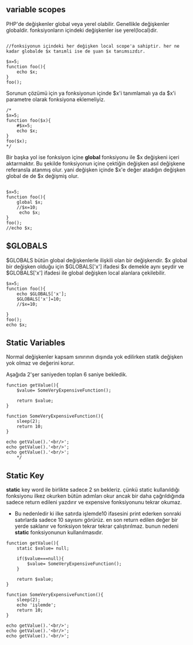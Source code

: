 ## variable scopes
PHP'de değişkenler global veya yerel olabilir. Genellikle değişkenler globaldir. fonksiyonların içindeki değişkenler ise yerel(local)dir.
```

//fonksiyonun içindeki her değişken local scope'a sahiptir. her ne kadar globalde $x tanımli ise de şuan $x tanımsızdır.

$x=5;
function foo(){
    echo $x;
}
foo();

```
Sorunun çözümü için ya fonksiyonun içinde \$x'i tanımlamalı ya da \$x'i parametre olarak fonksiyona eklemeliyiz.
```
/*
$x=5;
function foo($x){
    #$x=5;
    echo $x;
}
foo($x);
*/
```
Bir başka yol ise fonksiyon içine **global** fonksiyonu ile \$x  değişkeni içeri aktarmaktır. Bu şekilde fonksiyonun içine çektiğin değişken asıl değişkene referansla atanmış olur. yani değişken içinde \$x'e değer atadığın değişken global de de \$x değişmiş olur.
```

$x=5;
function foo(){
    global $x;
    //$x=10;
     echo $x;
}
foo();
//echo $x;
```

## \$GLOBALS
\$GLOBALS bütün global değişkenlerle ilişkili olan bir değişkendir. \$x global bir değişken olduğu için \$GLOBALS['x'] ifadesi \$x demekle aynı şeydir ve \$GLOBALS['x'] ifadesi ile global değişken local alanlara çekilebilir.
```
$x=5;
function foo(){
    echo $GLOBALS['x'];
    $GLOBALS['x']=10;
    //$x=10;
     
}
foo();
echo $x;
```

## Static Variables
Normal değişkenler kapsam sınırının dışında yok edilirken statik değişken yok olmaz ve değerini korur.

Aşağıda 2'şer saniyeden toplan 6 saniye bekledik.

```
function getValue(){
    $value= SomeVeryExpensiveFunction();

    return $value;
}

function SomeVeryExpensiveFunction(){
    sleep(2);
    return 10;    
}

echo getValue().'<br/>';
echo getValue().'<br/>';
echo getValue().'<br/>';
    */
```
## Static Key

**static** key word ile birlikte sadece 2 sn bekleriz. çünkü static kullanıldığı fonksiyonu ilkez okurken bütün adımları okur ancak bir daha çağrıldığında sadece  return edileni yazdırır ve expensive fonksiyonunu tekrar okumaz.
- Bu nedenledir ki ilke satırda işlemde10 ifasesini print ederken sonraki satırlarda sadece 10 sayısını görürüz. en son return edilen değer bir yerde saklanır ve fonksiyon tekrar tekrar çalıştırılmaz. bunun nedeni **static** fonksiyonunun kullanılmasıdır.
```
function getValue(){
    static $value= null;

    if($value===null){
        $value= SomeVeryExpensiveFunction();
    }

    return $value;
}

function SomeVeryExpensiveFunction(){
    sleep(2);
    echo 'işlemde';
    return 10;    
}

echo getValue().'<br/>';
echo getValue().'<br/>';
echo getValue().'<br/>';
```